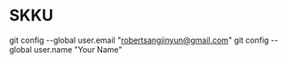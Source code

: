 # SKKU

git config --global user.email "robertsangjinyun@gmail.com"
git config --global user.name "Your Name"
